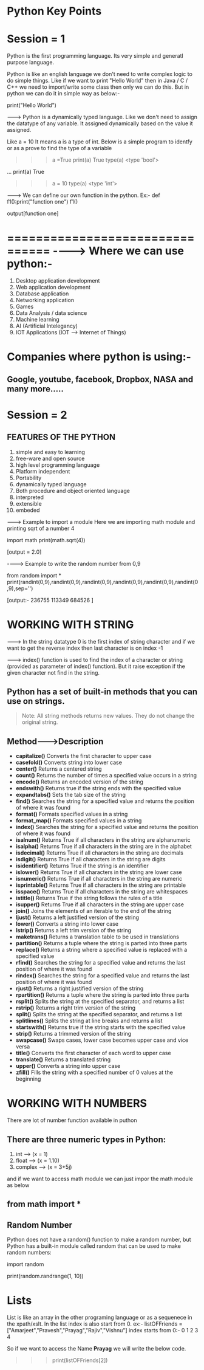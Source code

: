 Python Key Points
===========================
Session  =  1   
===========================

Python is the first programming language. Its very simple and generatl purpose language.

Python is like an english language we don't need to write complex logic to do simple things.
 Like if we want to print "Hello World" then in Java / C / C++ we need to import/write some class then only we can do this.
 But in python we can do it in simple way as below:-

 print("Hello World")


 ---> Python is a dynamically typed language. Like we don't need to assign the datatype of any variable. 
 It assigned dynamically based on the value it assigned.

 Like a = 10
 It means a is a type of int. 
 Below is a simple program to identfy or as a prove to find the type of a variable

>>> a =True
>>> print(a)
True
>>> type(a)
<type 'bool'>
>>>
... print(a)
True
>>> a = 10
>>> type(a)
<type 'int'>
>>>

---> We can define our own function in the python.
Ex:-
def f1():print("function one")
f1()

output[function one]

================================
----> Where we can use python:-
================================

1. Desktop application development
2. Web application development
3. Database application
4. Networking application
5. Games
6. Data Analysis / data science
7. Machine learning
8. AI (Artificial Intelegancy)
9. IOT Applications (IOT --> Internet of Things)



Companies where python is using:-
==========================
Google, youtube, facebook, Dropbox, NASA and many more.....
---------------



Session  =  2   
===========================

FEATURES OF THE PYTHON
----------------------

1. simple and easy to learning
2. free-ware and open source
3. high level programming language
4. Platform independent
5. Portability
6. dynamically typed language
7. Both procedure and object oriented language
8. interpreted
9. extensible
10. embeded


---> Example to import a module
Here we are importing math module and printing sqrt of a number 4

import math
print(math.sqrt(4))


[output = 2.0]


----> Example to write the random number from 0,9

from random import *
print(randint(0,9),randint(0,9),randint(0,9),randint(0,9),randint(0,9),randint(0,9),sep='')

[output:-
236755
113349
684526
]




WORKING WITH STRING
======================================

---> In the string datatype 0 is the first index of string character and if we want to get the reverse index then last character is on index -1

---> index() function is used to find the index of a character or string (provided as parameter of index() function). But it raise exception if the given character not find in the 
string.


 Python has a set of built-in methods that you can use on strings.
---------------
> Note: All string methods returns new values. They do not change the original string.


Method--->Description
-------------------
- **capitalize()**	Converts the first character to upper case
- **casefold()**	Converts string into lower case
- **center()**	Returns a centered string
- **count()**	Returns the number of times a specified value occurs in a string
- **encode()**	Returns an encoded version of the string
- **endswith()**	Returns true if the string ends with the specified value
- **expandtabs()**	Sets the tab size of the string
- **find()**	Searches the string for a specified value and returns the position of where it was found
- **format()**	Formats specified values in a string
- **format_map()**	Formats specified values in a string
- **index()**	Searches the string for a specified value and returns the position of where it was found
- **isalnum()**	Returns True if all characters in the string are alphanumeric
- **isalpha()**	Returns True if all characters in the string are in the alphabet
- **isdecimal()**	Returns True if all characters in the string are decimals
- **isdigit()**	Returns True if all characters in the string are digits
- **isidentifier()**	Returns True if the string is an identifier
- **islower()**	Returns True if all characters in the string are lower case
- **isnumeric()**	Returns True if all characters in the string are numeric
- **isprintable()**	Returns True if all characters in the string are printable
- **isspace()**	Returns True if all characters in the string are whitespaces
- **istitle()**	Returns True if the string follows the rules of a title
- **isupper()**	Returns True if all characters in the string are upper case
- **join()**	Joins the elements of an iterable to the end of the string
- **ljust()**	Returns a left justified version of the string
- **lower()**	Converts a string into lower case
- **lstrip()**	Returns a left trim version of the string
- **maketrans()**	Returns a translation table to be used in translations
- **partition()**	Returns a tuple where the string is parted into three parts
- **replace()**	Returns a string where a specified value is replaced with a specified value
- **rfind()**	Searches the string for a specified value and returns the last position of where it was found
- **rindex()**	Searches the string for a specified value and returns the last position of where it was found
- **rjust()**	Returns a right justified version of the string
- **rpartition()**	Returns a tuple where the string is parted into three parts
- **rsplit()**	Splits the string at the specified separator, and returns a list
- **rstrip()**	Returns a right trim version of the string
- **split()**	Splits the string at the specified separator, and returns a list
- **splitlines()**	Splits the string at line breaks and returns a list
- **startswith()**	Returns true if the string starts with the specified value
- **strip()**	Returns a trimmed version of the string
- **swapcase()**	Swaps cases, lower case becomes upper case and vice versa
- **title()**	Converts the first character of each word to upper case
- **translate()**	Returns a translated string
- **upper()**	Converts a string into upper case
- **zfill()**	Fills the string with a specified number of 0 values at the beginning




WORKING WITH NUMBERS
======

There are lot of number function available in puthon

## There are three numeric types in Python:

1. int  --> (x = 1)
2. float --> (x = 1.10)
3. complex --> (x = 3+5j)

and if we want to access math module we can just impor the math module as below

## from math import *

## Random Number
Python does not have a random() function to make a random number, but Python has a built-in module called random that can be used to make random numbers:


import random

print(random.randrange(1, 10))


Lists
=====

List is like an array in the other programing language or as a sequenece in the xpath/xslt.
In the list index is also start from 0.
ex:- listOFFriends = \["Amarjeet","Pravesh","Prayag","Rajiv","Vishnu"]
index starts from 0:-     0         1           2       3       4

 So if we want to access the Name **Prayag** we will write the below code.
 
 >>>print(listOFFriends\[2])
 
 